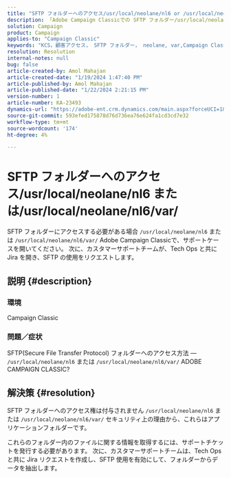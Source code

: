 ```yaml
---
title: "SFTP フォルダーへのアクセス/usr/local/neolane/nl6 or /usr/local/neolane/nl6/var/"
description: 「Adobe Campaign Classicでの SFTP フォルダー/usr/local/neolane/nl6 または/usr/local/neolane/nl6/var/へのアクセスについて説明します。 サポートケースを開きます。」
solution: Campaign
product: Campaign
applies-to: "Campaign Classic"
keywords: "KCS，顧客アクセス， SFTP フォルダー， neolane, var,Campaign Classic"
resolution: Resolution
internal-notes: null
bug: false
article-created-by: Amol Mahajan
article-created-date: "1/19/2024 1:47:40 PM"
article-published-by: Amol Mahajan
article-published-date: "1/22/2024 2:21:15 PM"
version-number: 1
article-number: KA-23493
dynamics-url: "https://adobe-ent.crm.dynamics.com/main.aspx?forceUCI=1&pagetype=entityrecord&etn=knowledgearticle&id=0057654c-d1b6-ee11-a569-6045bd006268"
source-git-commit: 593efed175878d76d736ea76e624fa1cd3cd7e32
workflow-type: tm+mt
source-wordcount: '174'
ht-degree: 4%

---
```


# SFTP フォルダーへのアクセス/usr/local/neolane/nl6 または/usr/local/neolane/nl6/var/


SFTP フォルダーにアクセスする必要がある場合 `/usr/local/neolane/nl6` または `/usr/local/neolane/nl6/var/` Adobe Campaign Classicで、サポートケースを開いてください。 次に、カスタマーサポートチームが、Tech Ops と共に Jira を開き、SFTP の使用をリクエストします。

## 説明 {#description}


### 環境

Campaign Classic



### <b>問題／症状</b>

SFTP(Secure File Transfer Protocol) フォルダーへのアクセス方法 — `/usr/local/neolane/nl6` または `/usr/local/neolane/nl6/var/` ADOBE CAMPAIGN CLASSIC?


## 解決策 {#resolution}


SFTP フォルダーへのアクセス権は付与されません `/usr/local/neolane/nl6` または `/usr/local/neolane/nl6/var/` セキュリティ上の理由から、これらはアプリケーションフォルダーです。

これらのフォルダー内のファイルに関する情報を取得するには、サポートチケットを発行する必要があります。 次に、カスタマーサポートチームは、Tech Ops と共に Jira リクエストを作成し、SFTP 使用を有効にして、フォルダーからデータを抽出します。
